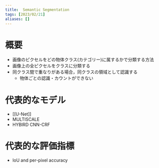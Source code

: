 ```yaml
---
title:  Semantic Segmentation
tags: [2023/02/21]
aliases: []
---
```


# 概要
- 画像のピクセルをどの物体クラス(カテゴリー)に属するかで分類する方法
- 画像上の全ピクセルをクラスに分類する
- 同クラス間で重なりがある場合，同クラスの領域として認識する
	- 物体ごとの認識・カウントができない
# 代表的なモデル
- [[U-Net]]
- MULTISCALE
- HYBIRD CNN-CRF
# 代表的な評価指標
- IoU and per-pixel accuracy